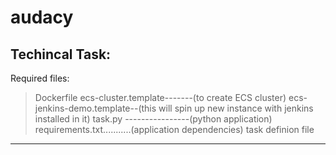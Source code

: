 # audacy
Techincal Task:
---------------------------------
Required files:
>Dockerfile
>ecs-cluster.template-------(to create ECS cluster)
>ecs-jenkins-demo.template--(this will spin up new instance with jenkins installed in it)
>task.py ----------------(python application)
>requirements.txt...........(application dependencies)
>task definion file
----------------------------------------------------------------
